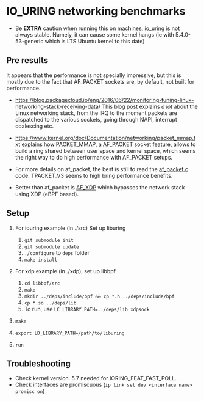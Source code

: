 IO_URING networking benchmarks
===

- Be **EXTRA** caution when running this on machines, io_uring is not always stable. Namely, it can cause some kernel hangs (ie with 5.4.0-53-generic which is LTS Ubuntu kernel to this date)

## Pre results

It appears that the performance is not specially impressive, but this is mostly due to the fact that AF_PACKET sockets are, by default, not built for performance.

- https://blog.packagecloud.io/eng/2016/06/22/monitoring-tuning-linux-networking-stack-receiving-data/ This blog post explains *a lot* about the Linux networking stack, from the IRQ to the moment packets are dispatched to the various sockets, going through NAPI, interrupt coalescing etc.
- https://www.kernel.org/doc/Documentation/networking/packet_mmap.txt explains how PACKET_MMAP, a AF_PACKET
 socket feature, allows to build a ring shared between user space and kernel space, which seems the right way to do high performance with AF_PACKET setups.

 - For more details on  af_packet, the best is still to read the [af_packet.c](https://git.kernel.org/pub/scm/linux/kernel/git/torvalds/linux.git/tree/net/packet/af_packet.c) code. TPACKET_V3 seems to high bring performance benefits.

 - Better than af_packet is [AF_XDP](https://www.kernel.org/doc/html/latest/networking/af_xdp.html) which bypasses the network stack using XDP (eBPF based).

## Setup

1. For iouring example (in ./src) Set up liburing
    1. `git submodule init`
    2. `git submodule update`
    3. `./configure` to `deps` folder
    4. `make install`

1. For xdp example (in ./xdp), set up libbpf
    1. `cd libbpf/src`
    2. `make`
    3. `mkdir ../deps/include/bpf && cp *.h ../deps/include/bpf`
    4. `cp *.so ../deps/lib`
    5. To run, use `LC_LIBRARY_PATH=../deps/lib xdpsock`

2. `make`

3. `export LD_LIBRARY_PATH=/path/to/liburing`

4. `run`

## Troubleshooting

- Check kernel version. 5.7 needed for IORING_FEAT_FAST_POLL.
- Check interfaces are promiscuous (`ip link set dev <interface name> promisc on`)
